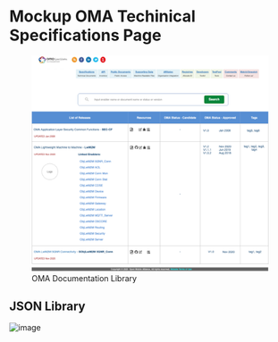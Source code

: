 # Mockup OMA Techinical Specifications Page


<figure>
	<img src="images/oma-ddf-documentation.png" alt="OMA DDF Documents">
	<figcaption>OMA Documentation Library</figcaption>
</figure>

## JSON Library
![image](https://user-images.githubusercontent.com/3258579/101114066-899b7d00-3595-11eb-8d5b-607b98f0d845.png)